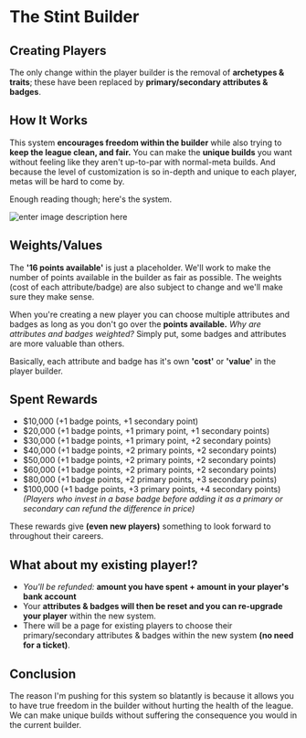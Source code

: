 # The Stint Builder

## Creating Players

The only change within the player builder is the removal of **archetypes & traits**; these have been replaced by **primary/secondary attributes & badges**.

##  How It Works

This system **encourages freedom within the builder** while also trying to **keep the league clean, and fair.** You can make the **unique builds** you want without feeling like they aren't up-to-par with normal-meta builds. And because the level of customization is so in-depth and unique to each player, metas will be hard to come by.

Enough reading though; here's the system.

![enter image description here](https://i.imgur.com/LLbxhNW.png)

## Weights/Values

The **'16 points available'** is just a placeholder. We'll work to make the number of points available in the builder as fair as possible. The weights (cost of each attribute/badge) are also subject to change and we'll make sure they make sense. 

When you're creating a new player you can choose multiple attributes and badges as long as you don't go over the **points available.** *Why are attributes and badges weighted?* Simply put, some badges and attributes are more valuable than others.

Basically, each attribute and badge has it's own **'cost'** or **'value'** in the player builder.

## Spent Rewards
-   $10,000 (+1 badge points, +1 secondary point)
-   $20,000 (+1 badge points, +1 primary point, +1 secondary points)
-   $30,000 (+1 badge points, +1 primary point, +2 secondary points)
-   $40,000 (+1 badge points, +2 primary points, +2 secondary points)
-   $50,000 (+1 badge points, +2 primary points, +2 secondary points)
-   $60,000 (+1 badge points, +2 primary points, +2 secondary points)
-   $80,000 (+1 badge points, +2 primary points, +3 secondary points)
-   $100,000 (+1 badge points, +3 primary points, +4 secondary points)
*(Players who invest in a base badge before adding it as a primary or secondary can refund the difference in price)*

These rewards give **(even new players)** something to look forward to throughout their careers.

## What about my existing player!?
- *You'll be refunded:* **amount you have spent + amount in your player's bank account**
- Your **attributes & badges will then be reset and you can re-upgrade your player** within the new system.
- There will be a page for existing players to choose their primary/secondary attributes & badges within the new system **(no need for a ticket)**.

## Conclusion
The reason I'm pushing for this system so blatantly is because it allows you to have true freedom in the builder without hurting the health of the league. We can make unique builds without suffering the consequence you would in the current builder. 
